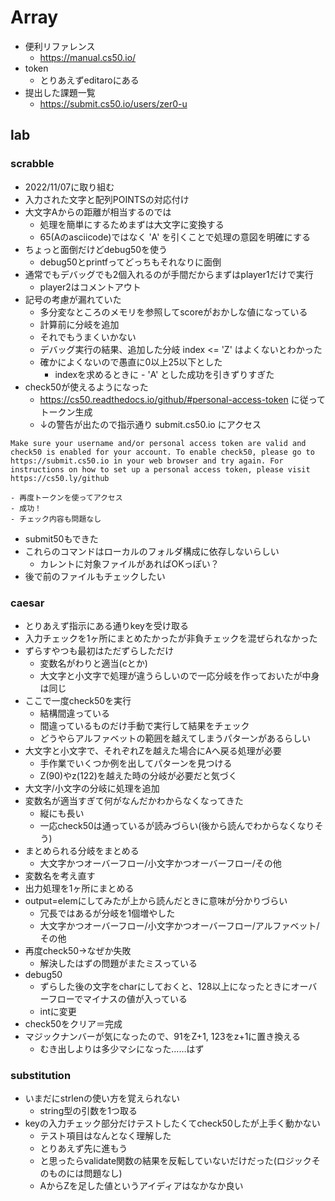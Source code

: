# Array

- 便利リファレンス
    - https://manual.cs50.io/
- token
    - とりあえずeditaroにある
- 提出した課題一覧
    - https://submit.cs50.io/users/zer0-u

## lab

### scrabble
- 2022/11/07に取り組む
- 入力された文字と配列POINTSの対応付け
- 大文字Aからの距離が相当するのでは
    - 処理を簡単にするためまずは大文字に変換する
    - 65(Aのasciicode)ではなく 'A' を引くことで処理の意図を明確にする
- ちょっと面倒だけどdebug50を使う
    - debug50とprintfってどっちもそれなりに面倒
- 通常でもデバッグでも2個入れるのが手間だからまずはplayer1だけで実行
    - player2はコメントアウト
- 記号の考慮が漏れていた
    - 多分変なところのメモリを参照してscoreがおかしな値になっている
    - 計算前に分岐を追加
    - それでもうまくいかない
    - デバッグ実行の結果、追加した分岐 index <= 'Z' はよくないとわかった
    - 確かによくないので愚直に0以上25以下とした
        - indexを求めるときに - 'A' とした成功を引きずりすぎた
- check50が使えるようになった
    - https://cs50.readthedocs.io/github/#personal-access-token に従ってトークン生成
    - ↓の警告が出たので指示通り submit.cs50.io にアクセス

```
Make sure your username and/or personal access token are valid and check50 is enabled for your account. To enable check50, please go to https://submit.cs50.io in your web browser and try again. For instructions on how to set up a personal access token, please visit https://cs50.ly/github
```
    - 再度トークンを使ってアクセス
    - 成功！
    - チェック内容も問題なし
- submit50もできた
- これらのコマンドはローカルのフォルダ構成に依存しないらしい
    - カレントに対象ファイルがあればOKっぽい？
- 後で前のファイルもチェックしたい

### caesar
- とりあえず指示にある通りkeyを受け取る
- 入力チェックを1ヶ所にまとめたかったが非負チェックを混ぜられなかった
- ずらすやつも最初はただずらしただけ
    - 変数名がわりと適当(cとか)
    - 大文字と小文字で処理が違うらしいので一応分岐を作っておいたが中身は同じ
- ここで一度check50を実行
    - 結構間違っている
    - 間違っているものだけ手動で実行して結果をチェック
    - どうやらアルファベットの範囲を越えてしまうパターンがあるらしい
- 大文字と小文字で、それぞれZを越えた場合にAへ戻る処理が必要
    - 手作業でいくつか例を出してパターンを見つける
    - Z(90)やz(122)を越えた時の分岐が必要だと気づく
- 大文字/小文字の分岐に処理を追加
- 変数名が適当すぎて何がなんだかわからなくなってきた
    - 縦にも長い
    - 一応check50は通っているが読みづらい(後から読んでわからなくなりそう)
- まとめられる分岐をまとめる
    - 大文字かつオーバーフロー/小文字かつオーバーフロー/その他
- 変数名を考え直す
- 出力処理を1ヶ所にまとめる
- output=elemにしてみたが上から読んだときに意味が分かりづらい
    - 冗長ではあるが分岐を1個増やした
    - 大文字かつオーバーフロー/小文字かつオーバーフロー/アルファベット/その他
- 再度check50→なぜか失敗
    - 解決したはずの問題がまたミスっている
- debug50
    - ずらした後の文字をcharにしておくと、128以上になったときにオーバーフローでマイナスの値が入っている
    - intに変更
- check50をクリア＝完成
- マジックナンバーが気になったので、91をZ+1, 123をz+1に置き換える
    - むき出しよりは多少マシになった……はず

### substitution
- いまだにstrlenの使い方を覚えられない
    - string型の引数を1つ取る
- keyの入力チェック部分だけテストしたくてcheck50したが上手く動かない
    - テスト項目はなんとなく理解した
    - とりあえず先に進もう
    - と思ったらvalidate関数の結果を反転していないだけだった(ロジックそのものには問題なし)
    - AからZを足した値というアイディアはなかなか良い